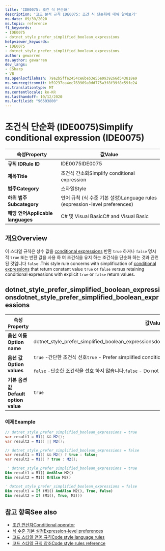 ```yaml
---
title: 'IDE0075: 조건 식 단순화'
description: '코드 분석 규칙 IDE0075: 조건 식 단순화에 대해 알아보기'
ms.date: 09/30/2020
ms.topic: reference
f1_keywords:
- IDE0075
- dotnet_style_prefer_simplified_boolean_expressions
helpviewer_keywords:
- IDE0075
- dotnet_style_prefer_simplified_boolean_expressions
author: gewarren
ms.author: gewarren
dev_langs:
- CSharp
- VB
ms.openlocfilehash: 79a2b5ffe2454ce6beb3e55e9939266d543818e9
ms.sourcegitcommit: b59237ca4ec763969a0dd775a3f8f39f8c59fe24
ms.translationtype: MT
ms.contentlocale: ko-KR
ms.lasthandoff: 10/12/2020
ms.locfileid: "96593800"
---
```

# <a name="simplify-conditional-expression-ide0075"></a><span data-ttu-id="3040d-103">조건식 단순화 (IDE0075)</span><span class="sxs-lookup"><span data-stu-id="3040d-103">Simplify conditional expression (IDE0075)</span></span>

|<span data-ttu-id="3040d-104">속성</span><span class="sxs-lookup"><span data-stu-id="3040d-104">Property</span></span>|<span data-ttu-id="3040d-105">값</span><span class="sxs-lookup"><span data-stu-id="3040d-105">Value</span></span>|
|-|-|
| <span data-ttu-id="3040d-106">**규칙 ID**</span><span class="sxs-lookup"><span data-stu-id="3040d-106">**Rule ID**</span></span> | <span data-ttu-id="3040d-107">IDE0075</span><span class="sxs-lookup"><span data-stu-id="3040d-107">IDE0075</span></span> |
| <span data-ttu-id="3040d-108">**제목**</span><span class="sxs-lookup"><span data-stu-id="3040d-108">**Title**</span></span> | <span data-ttu-id="3040d-109">조건식 간소화</span><span class="sxs-lookup"><span data-stu-id="3040d-109">Simplify conditional expression</span></span> |
| <span data-ttu-id="3040d-110">**범주**</span><span class="sxs-lookup"><span data-stu-id="3040d-110">**Category**</span></span> | <span data-ttu-id="3040d-111">스타일</span><span class="sxs-lookup"><span data-stu-id="3040d-111">Style</span></span> |
| <span data-ttu-id="3040d-112">**하위 범주**</span><span class="sxs-lookup"><span data-stu-id="3040d-112">**Subcategory**</span></span> | <span data-ttu-id="3040d-113">언어 규칙 (식 수준 기본 설정)</span><span class="sxs-lookup"><span data-stu-id="3040d-113">Language rules (expression-level preferences)</span></span> |
| <span data-ttu-id="3040d-114">**해당 언어**</span><span class="sxs-lookup"><span data-stu-id="3040d-114">**Applicable languages**</span></span> | <span data-ttu-id="3040d-115">C# 및 Visual Basic</span><span class="sxs-lookup"><span data-stu-id="3040d-115">C# and Visual Basic</span></span> |

## <a name="overview"></a><span data-ttu-id="3040d-116">개요</span><span class="sxs-lookup"><span data-stu-id="3040d-116">Overview</span></span>

<span data-ttu-id="3040d-117">이 스타일 규칙은 상수 값을 [conditional expressions](../../../csharp/language-reference/operators/conditional-operator.md) 반환 `true` 하거나 `false` 명시적 `true` 또는 반환 값을 사용 하 여 조건식을 유지 하는 조건식을 단순화 하는 것과 관련 된 것입니다 `false` .</span><span class="sxs-lookup"><span data-stu-id="3040d-117">This style rule concerns with simplification of [conditional expressions](../../../csharp/language-reference/operators/conditional-operator.md) that return constant value `true` or `false` versus retaining conditional expressions with explicit `true` or `false` return values.</span></span>

## <a name="dotnet_style_prefer_simplified_boolean_expressions"></a><span data-ttu-id="3040d-118">dotnet_style_prefer_simplified_boolean_expressions</span><span class="sxs-lookup"><span data-stu-id="3040d-118">dotnet_style_prefer_simplified_boolean_expressions</span></span>

|<span data-ttu-id="3040d-119">속성</span><span class="sxs-lookup"><span data-stu-id="3040d-119">Property</span></span>|<span data-ttu-id="3040d-120">값</span><span class="sxs-lookup"><span data-stu-id="3040d-120">Value</span></span>|
|-|-|
| <span data-ttu-id="3040d-121">**옵션 이름**</span><span class="sxs-lookup"><span data-stu-id="3040d-121">**Option name**</span></span> | <span data-ttu-id="3040d-122">dotnet_style_prefer_simplified_boolean_expressions</span><span class="sxs-lookup"><span data-stu-id="3040d-122">dotnet_style_prefer_simplified_boolean_expressions</span></span>
| <span data-ttu-id="3040d-123">**옵션 값**</span><span class="sxs-lookup"><span data-stu-id="3040d-123">**Option values**</span></span> | <span data-ttu-id="3040d-124">`true` -간단한 조건식 선호</span><span class="sxs-lookup"><span data-stu-id="3040d-124">`true` - Prefer simplified conditional expressions</span></span><br /><br /> <span data-ttu-id="3040d-125">`false` -단순한 조건식을 선호 하지 않습니다.</span><span class="sxs-lookup"><span data-stu-id="3040d-125">`false` - Do not prefer simplified conditional expressions</span></span> |
| <span data-ttu-id="3040d-126">**기본 옵션 값**</span><span class="sxs-lookup"><span data-stu-id="3040d-126">**Default option value**</span></span> | `true` |

### <a name="example"></a><span data-ttu-id="3040d-127">예제</span><span class="sxs-lookup"><span data-stu-id="3040d-127">Example</span></span>

```csharp
// dotnet_style_prefer_simplified_boolean_expressions = true
var result1 = M1() && M2();
var result2 = M1() || M2();

// dotnet_style_prefer_simplified_boolean_expressions = false
var result1 = M1() && M2() ? true : false;
var result2 = M1() ? true : M2();
```

```vb
 ' dotnet_style_prefer_simplified_boolean_expressions = true
Dim result1 = M1() AndAlso M2()
Dim result2 = M1() OrElse M2()

' dotnet_style_prefer_simplified_boolean_expressions = false
Dim result1 = If (M1() AndAlso M2(), True, False)
Dim result2 = If (M1(), True, M2())
```

## <a name="see-also"></a><span data-ttu-id="3040d-128">참고 항목</span><span class="sxs-lookup"><span data-stu-id="3040d-128">See also</span></span>

- [<span data-ttu-id="3040d-129">조건 연산자</span><span class="sxs-lookup"><span data-stu-id="3040d-129">Conditional operator</span></span>](../../../csharp/language-reference/operators/conditional-operator.md)
- [<span data-ttu-id="3040d-130">식 수준 기본 설정</span><span class="sxs-lookup"><span data-stu-id="3040d-130">Expression-level preferences</span></span>](expression-level-preferences.md)
- [<span data-ttu-id="3040d-131">코드 스타일 언어 규칙</span><span class="sxs-lookup"><span data-stu-id="3040d-131">Code style language rules</span></span>](language-rules.md)
- [<span data-ttu-id="3040d-132">코드 스타일 규칙 참조</span><span class="sxs-lookup"><span data-stu-id="3040d-132">Code style rules reference</span></span>](index.md)
